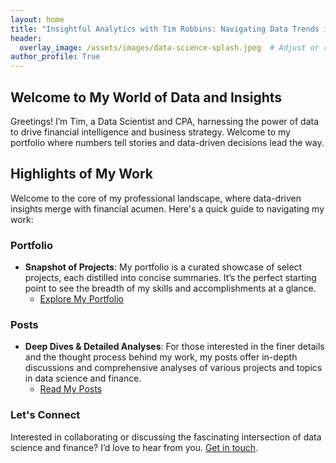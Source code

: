 ```yaml
---
layout: home
title: "Insightful Analytics with Tim Robbins: Navigating Data Trends in Business and Finance"
header:
  overlay_image: /assets/images/data-science-splash.jpeg  # Adjust or remove this if it's too large.
author_profile: True
---
```

## Welcome to My World of Data and Insights
Greetings! I’m Tim, a Data Scientist and CPA, harnessing the power of data to drive financial intelligence and business strategy. Welcome to my portfolio where numbers tell stories and data-driven decisions lead the way.

## Highlights of My Work
Welcome to the core of my professional landscape, where data-driven insights merge with financial acumen. Here's a quick guide to navigating my work:

### Portfolio
- **Snapshot of Projects**: My portfolio is a curated showcase of select projects, each distilled into concise summaries. It’s the perfect starting point to see the breadth of my skills and accomplishments at a glance.
  - [Explore My Portfolio](/portfolio/)

### Posts
- **Deep Dives & Detailed Analyses**: For those interested in the finer details and the thought process behind my work, my posts offer in-depth discussions and comprehensive analyses of various projects and topics in data science and finance.
  - [Read My Posts](/posts/)

### Let's Connect
Interested in collaborating or discussing the fascinating intersection of data science and finance? I’d love to hear from you. [Get in touch](mailto:timothyrobbinscpa@gmail.com).

